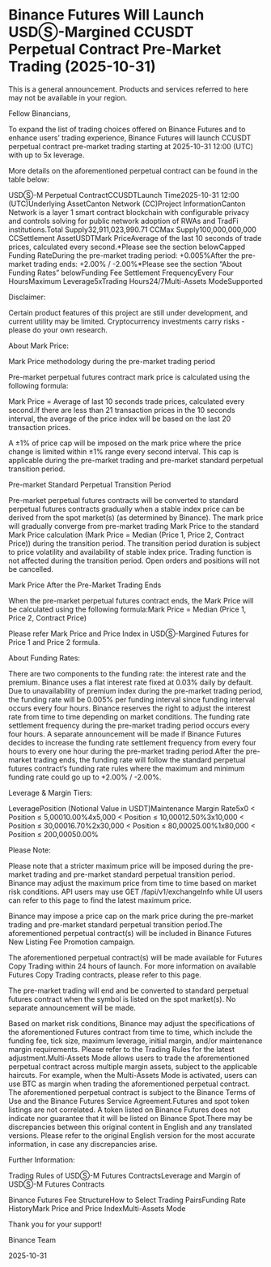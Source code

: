 # Binance Futures Will Launch USDⓈ-Margined CCUSDT Perpetual Contract Pre-Market Trading (2025-10-31)

This is a general announcement. Products and services referred to here may not be available in your region.

Fellow Binancians,

To expand the list of trading choices offered on Binance Futures and to enhance users’ trading experience, Binance Futures will launch CCUSDT perpetual contract pre-market trading starting at 2025-10-31 12:00 (UTC) with up to 5x leverage. 

More details on the aforementioned perpetual contract can be found in the table below:  

USDⓈ-M Perpetual ContractCCUSDTLaunch Time2025-10-31 12:00 (UTC)Underlying AssetCanton Network (CC)Project InformationCanton Network is a layer 1 smart contract blockchain with configurable privacy and controls solving for public network adoption of RWAs and TradFi institutions.Total Supply32,911,023,990.71 CCMax Supply100,000,000,000 CCSettlement AssetUSDTMark PriceAverage of the last 10 seconds of trade prices, calculated every second.*Please see the section belowCapped Funding RateDuring the pre-market trading period: +0.005%After the pre-market trading ends: +2.00% / -2.00%*Please see the section “About Funding Rates” belowFunding Fee Settlement FrequencyEvery Four HoursMaximum Leverage5xTrading Hours24/7Multi-Assets ModeSupported

Disclaimer:

Certain product features of this project are still under development, and current utility may be limited. Cryptocurrency investments carry risks - please do your own research.

About Mark Price:

Mark Price methodology during the pre-market trading period

Pre-market perpetual futures contract mark price is calculated using the following formula:

Mark Price = Average of last 10 seconds trade prices, calculated every second.If there are less than 21 transaction prices in the 10 seconds interval, the average of the price index will be based on the last 20 transaction prices. 

A ±1% of price cap will be imposed on the mark price where the price change is limited within ±1% range every second interval. This cap is applicable during the pre-market trading and pre-market standard perpetual transition period. 

Pre-market Standard Perpetual Transition Period

Pre-market perpetual futures contracts will be converted to standard perpetual futures contracts gradually when a stable index price can be derived from the spot market(s) (as determined by Binance). The mark price will gradually converge from pre-market trading Mark Price to the standard Mark Price calculation (Mark Price = Median (Price 1, Price 2, Contract Price)) during the transition period. The transition period duration is subject to price volatility and availability of stable index price. Trading function is not affected during the transition period. Open orders and positions will not be cancelled. 

Mark Price After the Pre-Market Trading Ends

When the pre-market perpetual futures contract ends, the Mark Price will be calculated using the following formula:Mark Price = Median (Price 1, Price 2, Contract Price)

Please refer Mark Price and Price Index in USDⓈ-Margined Futures for Price 1 and Price 2 formula. 

About Funding Rates:

There are two components to the funding rate: the interest rate and the premium. Binance uses a flat interest rate fixed at 0.03% daily by default. Due to unavailability of premium index during the pre-market trading period, the funding rate will be 0.005% per funding interval since funding interval occurs every four hours. Binance reserves the right to adjust the interest rate from time to time depending on market conditions. The funding rate settlement frequency during the pre-market trading period occurs every four hours. A separate announcement will be made if Binance Futures decides to increase the funding rate settlement frequency from every four hours to every one hour during the pre-market trading period.After the pre-market trading ends, the funding rate will follow the standard perpetual futures contract’s funding rate rules where the maximum and minimum funding rate could go up to +2.00% / -2.00%. 

Leverage & Margin Tiers:

LeveragePosition (Notional Value in USDT)Maintenance Margin Rate5x0 < Position ≤ 5,00010.00%4x5,000 < Position ≤ 10,00012.50%3x10,000 < Position ≤ 30,00016.70%2x30,000 < Position ≤ 80,00025.00%1x80,000 < Position ≤ 200,00050.00%

Please Note:

Please note that a stricter maximum price will be imposed during the pre-market trading and pre-market standard perpetual transition period. Binance may adjust the maximum price from time to time based on market risk conditions. API users may use GET /fapi/v1/exchangeInfo while UI users can refer to this page to find the latest maximum price. 

Binance may impose a price cap on the mark price during the pre-market trading and pre-market standard perpetual transition period.The aforementioned perpetual contract(s) will be included in Binance Futures New Listing Fee Promotion campaign.

The aforementioned perpetual contract(s) will be made available for Futures Copy Trading within 24 hours of launch. For more information on available Futures Copy Trading contracts, please refer to this page.

The pre-market trading will end and be converted to standard perpetual futures contract when the symbol is listed on the spot market(s). No separate announcement will be made.

Based on market risk conditions, Binance may adjust the specifications of the aforementioned Futures contract from time to time, which include the funding fee, tick size, maximum leverage, initial margin, and/or maintenance margin requirements. Please refer to the Trading Rules for the latest adjustment.Multi-Assets Mode allows users to trade the aforementioned perpetual contract across multiple margin assets, subject to the applicable haircuts. For example, when the Multi-Assets Mode is activated, users can use BTC as margin when trading the aforementioned perpetual contract. The aforementioned perpetual contract is subject to the Binance Terms of Use and the Binance Futures Service Agreement.Futures and spot token listings are not correlated. A token listed on Binance Futures does not indicate nor guarantee that it will be listed on Binance Spot.There may be discrepancies between this original content in English and any translated versions. Please refer to the original English version for the most accurate information, in case any discrepancies arise.

Further Information:

Trading Rules of USDⓈ-M Futures ContractsLeverage and Margin of USDⓈ-M Futures Contracts

Binance Futures Fee StructureHow to Select Trading PairsFunding Rate HistoryMark Price and Price IndexMulti-Assets Mode

Thank you for your support!

Binance Team

2025-10-31